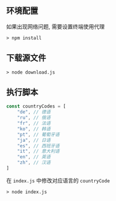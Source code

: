 ## 环境配置
如果出现网络问题, 需要设置终端使用代理
``` shell
> npm install
```

## 下载源文件
``` shell
> node download.js
```

## 执行脚本
``` js
const countryCodes = [
    "de", // 德语
    "ru", // 俄语
    "fr", // 法语
    "ko", // 韩语
    "pt", // 葡萄牙语
    "ja", // 日语
    "es", // 西班牙语
    "it", // 意大利语
    "en", // 英语
    "zh", // 汉语  
]
```
在 `index.js` 中修改对应语言的 `countryCode`
``` shell
> node index.js
```
